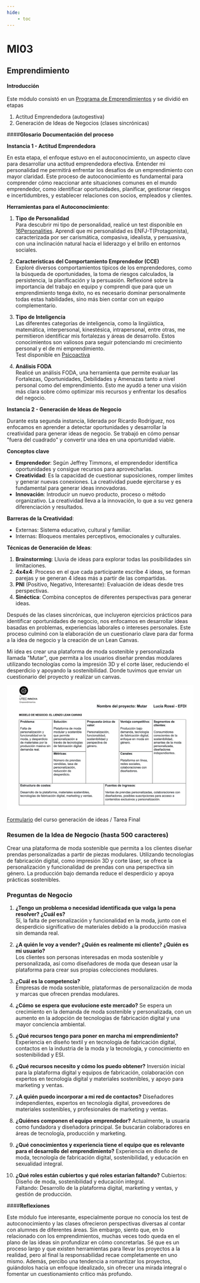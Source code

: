 ```yaml
---
hide:
    - toc
---
```


# MI03

## **Emprendimiento**

#### **Introducción**

Este módulo consistó en un [Programa de Emprendimientos](https://utec.edu.uy/es/innovacion/programa-de-emprendimientos/) y se dividió en etapas <br>
1. Actitud Emprendedora (autogestiva) <br>
2. Generación de Ideas de Negocios (clases sincrónicas)

####**Glosario** **Documentación del proceso**

**Instancia 1 - Actitud Emprendedora**

En esta etapa, el enfoque estuvo en el autoconocimiento, un aspecto clave para desarrollar una actitud emprendedora efectiva. Entender mi personalidad me permitirá enfrentar los desafíos de un emprendimiento con mayor claridad. Este proceso de autoconocimiento es fundamental para comprender cómo reaccionar ante situaciones comunes en el mundo emprendedor, como identificar oportunidades, planificar, gestionar riesgos e incertidumbres, y establecer relaciones con socios, empleados y clientes.

**Herramientas para el Autoconocimiento**:

1. **Tipo de Personalidad** <br>
Para descubrir mi tipo de personalidad, realicé un test disponible en [16Personalities](https://www.16personalities.com/es/test-de-personalidad). Aprendí que mi personalidad es ENFJ-T(Protagonista), caracterizada por ser carismática, compasiva, idealista, y persuasiva, con una inclinación natural hacia el liderazgo y el brillo en entornos sociales.

  
2. **Características del Comportamiento Emprendedor (CCE)** <br>
   Exploré diversos comportamientos típicos de los emprendedores, como la búsqueda de oportunidades, la toma de riesgos calculados, la persistencia, la planificación y la persuasión. Reflexioné sobre la importancia del trabajo en equipo y comprendí que para que un emprendimiento tenga éxito, no es necesario dominar personalmente todas estas habilidades, sino más bien contar con un equipo complementario.

3. **Tipo de Inteligencia** <br>
   Las diferentes categorías de inteligencia, como la lingüística, matemática, interpersonal, kinestésica, intrapersonal, entre otras, me permitieron identificar mis fortalezas y áreas de desarrollo. Estos conocimientos son valiosos para seguir potenciando mi crecimiento personal y el de mi emprendimiento. <br>
   Test disponible en [Psicoactiva](https://www.psicoactiva.com/test/educacion-y-aprendizaje/test-de-las-inteligencias-multiples/)


4. **Análisis FODA** <br>
   Realicé un análisis FODA, una herramienta que permite evaluar las Fortalezas, Oportunidades, Debilidades y Amenazas tanto a nivel personal como del emprendimiento. Esto me ayudó a tener una visión más clara sobre cómo optimizar mis recursos y enfrentar los desafíos del negocio.

**Instancia 2 - Generación de Ideas de Negocio**

Durante esta segunda instancia, liderada por Ricardo Rodríguez, nos enfocamos en aprender a detectar oportunidades y desarrollar la creatividad para generar ideas de negocio. Se trabajó en cómo pensar "fuera del cuadrado" y convertir una idea en una oportunidad viable.

**Conceptos clave**

- **Emprendedor**: Según Jeffrey Timmons, el emprendedor identifica oportunidades y consigue recursos para aprovecharlas. <br>
- **Creatividad**: Es la capacidad de cuestionar suposiciones, romper límites y generar nuevas conexiones. La creatividad puede ejercitarse y es fundamental para generar ideas innovadoras. <br>
- **Innovación**: Introducir un nuevo producto, proceso o método organizativo. La creatividad lleva a la innovación, lo que a su vez genera diferenciación y resultados.

**Barreras de la Creatividad**:<br>
- Externas: Sistema educativo, cultural y familiar. <br>
- Internas: Bloqueos mentales perceptivos, emocionales y culturales.

**Técnicas de Generación de Ideas**: <br>
1. **Brainstorming**: Lluvia de ideas para explorar todas las posibilidades sin limitaciones. <br>
2. **4x4x4**: Proceso en el que cada participante escribe 4 ideas, se forman parejas y se generan 4 ideas más a partir de las compartidas.<br>
3. **PNI** (Positivo, Negativo, Interesante): Evaluación de ideas desde tres perspectivas. <br>
4. **Sinéctica**: Combina conceptos de diferentes perspectivas para generar ideas.


Después de las clases sincrónicas, que incluyeron ejercicios prácticos para identificar oportunidades de negocio, nos enfocamos en desarrollar ideas basadas en problemas, experiencias laborales o intereses personales. Este proceso culminó con la elaboración de un cuestionario clave para dar forma a la idea de negocio y la creación de un Lean Canvas.

Mi idea es crear una plataforma de moda sostenible y personalizada llamada "Mutar", que permita a los usuarios diseñar prendas modulares utilizando tecnologías como la impresión 3D y el corte láser, reduciendo el desperdicio y apoyando la sostenibilidad. Donde tuvimos que enviar un cuestionario del proyecto y realizar un canvas. 

![Canvas](../images/MI03/canvas.png)

[Formulario](https://docs.google.com/forms/d/e/1FAIpQLSeQ1902ebLqkTRwpPWyTwsFvFWPCOKXhLRU2rJ-2DruP8n62w/viewform) del curso generación de ideas / Tarea Final

### Resumen de la Idea de Negocio (hasta 500 caracteres)

Crear una plataforma de moda sostenible que permita a los clientes diseñar prendas personalizadas a partir de piezas modulares. Utilizando tecnologías de fabricación digital, como impresión 3D y corte láser, se ofrece la personalización y funcionalidad de prendas con una perspectiva sin género. La producción bajo demanda reduce el desperdicio y apoya prácticas sostenibles.

### Preguntas de Negocio <br>

1. **¿Tengo un problema o necesidad identificada que valga la pena resolver? ¿Cuál es?** <br>
   Sí, la falta de personalización y funcionalidad en la moda, junto con el desperdicio significativo de materiales debido a la producción masiva sin demanda real.

2. **¿A quién le voy a vender? ¿Quién es realmente mi cliente? ¿Quién es mi usuario?** <br>
   Los clientes son personas interesadas en moda sostenible y personalizada, así como diseñadores de moda que desean usar la plataforma para crear sus propias colecciones modulares.

3. **¿Cuál es la competencia?** <br>
   Empresas de moda sostenible, plataformas de personalización de moda y marcas que ofrecen prendas modulares.

4. **¿Cómo se espera que evolucione este mercado?**
   Se espera un crecimiento en la demanda de moda sostenible y personalizada, con un aumento en la adopción de tecnologías de fabricación digital y una mayor conciencia ambiental.

5. **¿Qué recursos tengo para poner en marcha mi emprendimiento?**
   Experiencia en diseño textil y en tecnología de fabricación digital, contactos en la industria de la moda y la tecnología, y conocimiento en sostenibilidad y ESI.

6. **¿Qué recursos necesito y cómo los puedo obtener?**
   Inversión inicial para la plataforma digital y equipos de fabricación, colaboración con expertos en tecnología digital y materiales sostenibles, y apoyo para marketing y ventas.

7. **¿A quién puedo incorporar a mi red de contactos?**
   Diseñadores independientes, expertos en tecnología digital, proveedores de materiales sostenibles, y profesionales de marketing y ventas.

8. **¿Quiénes componen el equipo emprendedor?**
   Actualmente, la usuaria como fundadora y diseñadora principal. Se buscarán colaboradores en áreas de tecnología, producción y marketing.

9. **¿Qué conocimientos y experiencia tiene el equipo que es relevante para el desarrollo del emprendimiento?**
   Experiencia en diseño de moda, tecnología de fabricación digital, sostenibilidad, y educación en sexualidad integral.

10. **¿Qué roles están cubiertos y qué roles estarían faltando?**
    Cubiertos: Diseño de moda, sostenibilidad y educación integral.  
    Faltando: Desarrollo de la plataforma digital, marketing y ventas, y gestión de producción.


####**Reflexiones**

Este módulo fue interesante, especialmente porque no conocía los test de autoconocimiento y las clases ofrecieron perspectivas diversas al contar con alumnes de diferentes áreas. Sin embargo, siento que, en lo relacionado con los emprendimientos, muchas veces todo queda en el plano de las ideas sin profundizar en cómo concretarlas. Sé que es un proceso largo y que existen herramientas para llevar los proyectos a la realidad, pero al final la responsabilidad recae completamente en uno mismo. Además, percibo una tendencia a romantizar los proyectos, guiándolos hacia un enfoque idealizado, sin ofrecer una mirada integral o fomentar un cuestionamiento crítico más profundo.
